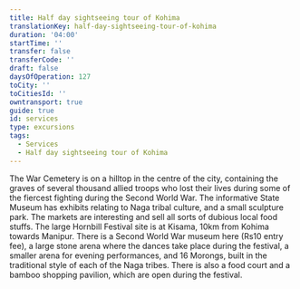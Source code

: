 ```yaml
---
title: Half day sightseeing tour of Kohima
translationKey: half-day-sightseeing-tour-of-kohima
duration: '04:00'
startTime: ''
transfer: false
transferCode: ''
draft: false
daysOfOperation: 127
toCity: ''
toCitiesId: ''
owntransport: true
guide: true
id: services
type: excursions
tags:
  - Services
  - Half day sightseeing tour of Kohima
---
```

The War Cemetery is on a hilltop in the centre of the city, containing the graves of several thousand allied troops who lost their lives during some of the fiercest fighting during the Second World War. The informative State Museum has exhibits relating to Naga tribal culture, and a small sculpture park. The markets are interesting and sell all sorts of dubious local food stuffs.     The large Hornbill Festival site is at Kisama, 10km from Kohima towards Manipur. There is a Second World War museum here (Rs10 entry fee), a large stone arena where the dances take place during the festival, a smaller arena for evening performances, and 16 Morongs, built in the traditional style of each of the Naga tribes. There is also a food court and a bamboo shopping pavilion, which are open during the festival.